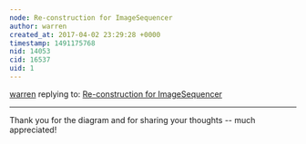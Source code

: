 ```yaml
---
node: Re-construction for ImageSequencer
author: warren
created_at: 2017-04-02 23:29:28 +0000
timestamp: 1491175768
nid: 14053
cid: 16537
uid: 1
---
```




[warren](../profile/warren) replying to: [Re-construction for ImageSequencer](../notes/yachao/03-24-2017/re-construction-for-imagesequencer)

----
Thank you for the diagram and for sharing your thoughts -- much appreciated!